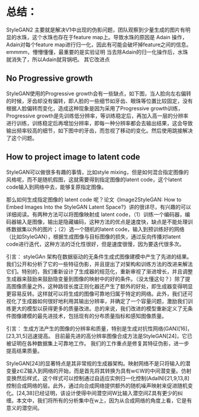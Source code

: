 # 总结：
StyleGAN2 主要就是解决V1中出现的伪影问题，团队观察到少量生成的图片有明显的水珠，这个水珠也存在于feature map上。导致水珠的原因是 Adain 操作，Adain对每个feature map进行归一化，因此有可能会破坏掉feature之间的信息。emmmm，懵懵懂懂，最重要的是实验证明 当去除Adain的归一化操作后，水珠就消失了，所以Adain就背锅吧。
其它改进点
## No Progressive growth

StyleGAN使用的Progressive growth会有一些缺点，如下图，当人脸向左右偏转的时候，牙齿却没有偏转，即人脸的一些细节如牙齿、眼珠等位置比较固定，没有根据人脸偏转而变化，造成这种现象是因为采用了Progressive growth训练，Progressive growth是先训练低分辨率，等训练稳定后，再加入高一层的分辨率进行训练，训练稳定后再增加分辨率，即每一种分辨率都会去输出结果，这会导致输出频率较高的细节，如下图中的牙齿，而忽视了移动的变化。然后使用跳接解决了这个问题。

## How to project image to latent code
StyleGAN可以做很多有趣的事情，比如style mixing，但是如何混合指定图像的风格呢，而不是随机假图，这就需要得到指定图像的latent code，这个latent code输入到网络中去，能够复原指定图像。

那么如何生成指定图像的 latent code 呢？论文《Image2StyleGAN: How to Embed Images Into the StyleGAN Latent Space?》讲的很详尽，有兴趣的可以详细阅读。有两种方法可以将图像映射成 latent code，（1）训练一个编码器，编码器输入是图像，输出是隐藏编码，这种方法的优点是速度快，缺点是不能处理训练数据集以外的图片；（2）选一个随机的latent code，输入到预训练好的网络（比如StyleGAN），根据生成图像与目标图像的损失，通过反向传播对latent code进行迭代，这种方法的泛化性很好，但是速度很慢，因为要迭代很多次。

引言：
styleGAn  架构在数据驱动的无条件生成式图像建模中产生了先进的结果。我们公开和分析了它的一些特征伪影，并且提出了对架构和训练方法的改进来解法它们。特别的，我们重新设计了生成器的规范化，重新审视了渐进增长，并且调整生成器来鼓励来鼓励隐变量到图像的映射中的好的条件。（没太懂这句？）除了提高图像质量之外，这种路径长度正则化器还产生了额外的好处，即生成器变得明显更容易反转。这样就可以将生成的图像可靠地归属于特定的网络。此外，我们还可视化了生成器如何很好地利用其输出分辨率，并确定了一个容量问题，激励我们训练更大的模型以获得更多的质量改进。总的来说，我们改进的模型重新定义了无条件图像建模的最先进技术，包括现有的分布质量指标和感知图像质量。

引言：
生成方法产生的图像的分辨率和质量，特别是生成对抗性网络(GAN)[16]，[23,31,5]迅速提高。 目前最先进的高分辨率图像合成方法是StyleGAN[24]，它已被证明在各种数据集上可靠地工作。 我们的工作重点是修复其特征伪影，进一步提高结果质量。

StyleGAN[24]的显著特点是其非常规的生成器架构。映射网络不是只将输入的潜变量z∈Z输入到网络的开始，而是首先将其转换为具有w∈W的中间潜变量。仿射变换然后样式，这个样式可以控制通过自适应实例归一化控制(AdaIN)[21,9,13,8]控制合成网络的层。此外，通过向合成网络提供额外的随机噪声映射来促进随机变化。[24,38]已经证明，该设计使得中间潜空间W比输入潜空间Z具有更少的纠缠。本文中，我们将所有的分析集中在w上，因为从合成网络的角度上看，它是有意义的潜空间。




